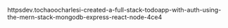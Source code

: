 httpsdev.tochaoocharlesi-created-a-full-stack-todoapp-with-auth-using-the-mern-stack-mongodb-express-react-node-4ce4